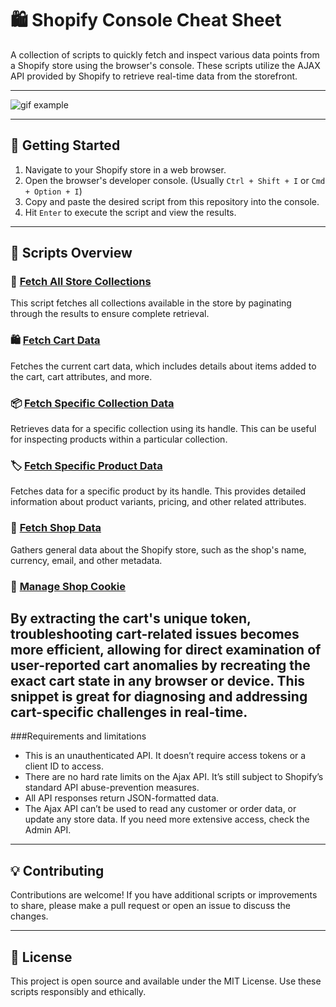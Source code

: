 # 🛍 Shopify Console Cheat Sheet

A collection of scripts to quickly fetch and inspect various data points from a Shopify store using the browser's console. These scripts utilize the AJAX API provided by Shopify to retrieve real-time data from the storefront.

---
![gif example](https://github.com/lucasaraujo45/shopify-dev-console/assets/29403436/a30f8b10-1270-41d8-9889-c4878510b556)

---

## 🚀 Getting Started

1. Navigate to your Shopify store in a web browser.
2. Open the browser's developer console. (Usually `Ctrl + Shift + I` or `Cmd + Option + I`)
3. Copy and paste the desired script from this repository into the console.
4. Hit `Enter` to execute the script and view the results.

---

## 📂 Scripts Overview

### 🛒 [Fetch All Store Collections](./fetch-all-stores-collections)

This script fetches all collections available in the store by paginating through the results to ensure complete retrieval.

### 🛍 [Fetch Cart Data](./fetch-cartjs)

Fetches the current cart data, which includes details about items added to the cart, cart attributes, and more.

### 📦 [Fetch Specific Collection Data](./fetch-collection-data)

Retrieves data for a specific collection using its handle. This can be useful for inspecting products within a particular collection.

### 🏷 [Fetch Specific Product Data](./fetch-product-data)

Fetches data for a specific product by its handle. This provides detailed information about product variants, pricing, and other related attributes.

### 🏪 [Fetch Shop Data](./fetch-shop-data)

Gathers general data about the Shopify store, such as the shop's name, currency, email, and other metadata.

### 🍪 [Manage Shop Cookie](./get-and-transfer-cart-cookie)

By extracting the cart's unique token, troubleshooting cart-related issues becomes more efficient, allowing for direct examination of user-reported cart anomalies by recreating the exact cart state in any browser or device. This snippet is great for diagnosing and addressing cart-specific challenges in real-time.
---

###Requirements and limitations
- This is an unauthenticated API. It doesn’t require access tokens or a client ID to access.
- There are no hard rate limits on the Ajax API. It’s still subject to Shopify’s standard API abuse-prevention measures.
- All API responses return JSON-formatted data.
- The Ajax API can’t be used to read any customer or order data, or update any store data. If you need more extensive access, check the Admin API.

---

## 💡 Contributing

Contributions are welcome! If you have additional scripts or improvements to share, please make a pull request or open an issue to discuss the changes.

---

## 📜 License

This project is open source and available under the MIT License. Use these scripts responsibly and ethically.
